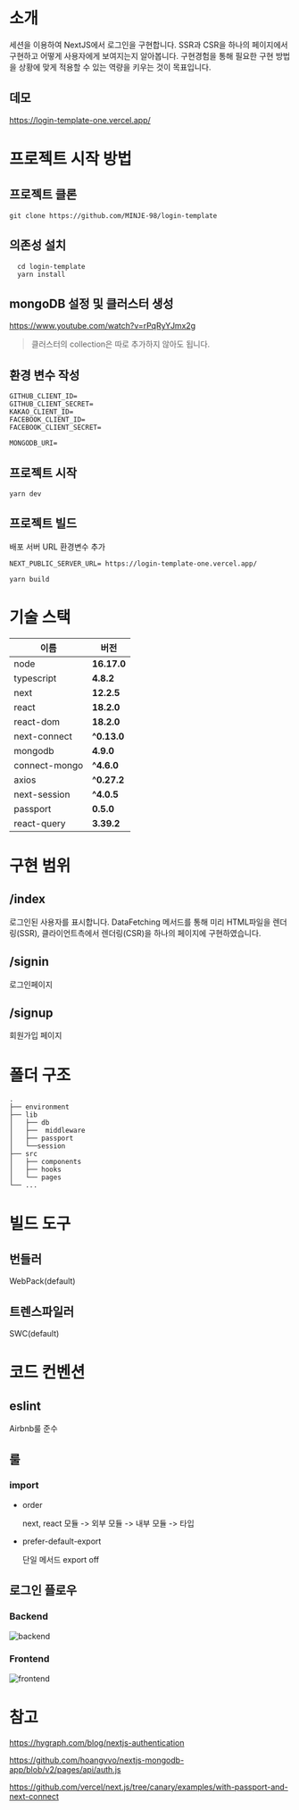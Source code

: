 # 소개

세션을 이용하여 NextJS에서 로그인을 구현합니다.
SSR과 CSR을 하나의 페이지에서 구현하고 어떻게 사용자에게 보여지는지 알아봅니다.
구현경험을 통해 필요한 구현 방법을 상황에 맞게 적용할 수 있는 역량을 키우는 것이 목표입니다.

## 데모

https://login-template-one.vercel.app/

# 프로젝트 시작 방법

## 프로젝트 클론

```
git clone https://github.com/MINJE-98/login-template
```

## 의존성 설치

```
  cd login-template
  yarn install
```

## mongoDB 설정 및 클러스터 생성

https://www.youtube.com/watch?v=rPqRyYJmx2g

> 클러스터의 collection은 따로 추가하지 않아도 됩니다.

## 환경 변수 작성

```
GITHUB_CLIENT_ID=
GITHUB_CLIENT_SECRET=
KAKAO_CLIENT_ID=
FACEBOOK_CLIENT_ID=
FACEBOOK_CLIENT_SECRET=

MONGODB_URI=
```

## 프로젝트 시작

```
yarn dev
```

## 프로젝트 빌드

배포 서버 URL 환경변수 추가

```
NEXT_PUBLIC_SERVER_URL= https://login-template-one.vercel.app/
```

```
yarn build
```

# 기술 스택

| 이름          | 버전        |
| ------------- | ----------- |
| node          | **16.17.0** |
| typescript    | **4.8.2**   |
| next          | **12.2.5**  |
| react         | **18.2.0**  |
| react-dom     | **18.2.0**  |
| next-connect  | **^0.13.0** |
| mongodb       | **4.9.0**   |
| connect-mongo | **^4.6.0**  |
| axios         | **^0.27.2** |
| next-session  | **^4.0.5**  |
| passport      | **0.5.0**   |
| react-query   | **3.39.2**  |

# 구현 범위

## /index

로그인된 사용자를 표시합니다.
DataFetching 메서드를 통해 미리 HTML파일을 렌더링(SSR), 클라이언트측에서 렌더링(CSR)을 하나의 페이지에 구현하였습니다.

## /signin

로그인페이지

## /signup

회원가입 페이지

# 폴더 구조

```
.
├── environment
├── lib
│   ├── db
│   ├──  middleware
│   ├── passport
│   └──session
├── src
│   ├── components
│   ├── hooks
│   └── pages
└── ...
```

# 빌드 도구

## 번들러

WebPack(default)

<!-- 만약 추가 설정이나, 다른 번들러를 사용했다면 추가적으로 작성하자. -->

## 트렌스파일러

SWC(default)

<!-- 만약 추가 설정이나, 다른 트랜스파일러를 사용했다면 추가적으로 작성하자. -->

# 코드 컨벤션

<!-- github, 패키지 관리, 컴포넌트 관리, 네이밍 컨벤션, Typescript 작성해야합니다! -->

## eslint

Airbnb룰 준수

## 룰

<!-- 추가된 룰이 있다면 반드시 작성 -->

### import

- order

  next, react 모듈 -> 외부 모듈 -> 내부 모듈 -> 타입

- prefer-default-export

  단일 메서드 export off

## 로그인 플로우

### Backend

![backend](https://login-template-one.vercel.app/_next/image?url=%2F_next%2Fstatic%2Fmedia%2Floginflow1.0893af26.png&w=1200&q=75)

### Frontend

![frontend](https://login-template-one.vercel.app/_next/image?url=%2F_next%2Fstatic%2Fmedia%2Floginflow2.661351cf.png&w=1080&q=75)

# 참고

https://hygraph.com/blog/nextjs-authentication

https://github.com/hoangvvo/nextjs-mongodb-app/blob/v2/pages/api/auth.js

https://github.com/vercel/next.js/tree/canary/examples/with-passport-and-next-connect
